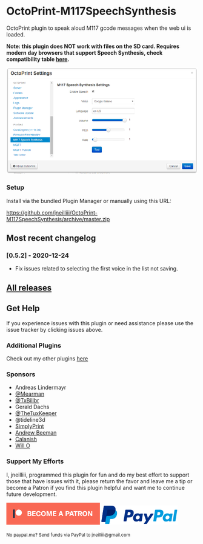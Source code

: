 # OctoPrint-M117SpeechSynthesis

OctoPrint plugin to speak aloud M117 gcode messages when the web ui is loaded.

**Note: this plugin does NOT work with files on the SD card. Requires modern day browsers that support Speech Synthesis, check compatibility table [here](https://developer.mozilla.org/en-US/docs/Web/API/SpeechSynthesisUtterance#Browser_compatibility).**

![screenshot](settings.png)


### Setup

Install via the bundled Plugin Manager or manually using this URL:

https://github.com/jneilliii/OctoPrint-M117SpeechSynthesis/archive/master.zip

## Most recent changelog

### [0.5.2] - 2020-12-24

- Fix issues related to selecting the first voice in the list not saving.

## [All releases](https://github.com/jneilliii/OctoPrint-M117SpeechSynthesis/releases)

## Get Help

If you experience issues with this plugin or need assistance please use the issue tracker by clicking issues above.

### Additional Plugins

Check out my other plugins [here](https://plugins.octoprint.org/by_author/#jneilliii)

### Sponsors
- Andreas Lindermayr
- [@Mearman](https://github.com/Mearman)
- [@TxBillbr](https://github.com/TxBillbr)
- Gerald Dachs
- [@TheTuxKeeper](https://github.com/thetuxkeeper)
- @tideline3d
- [SimplyPrint](https://simplyprint.dk/)
- [Andrew Beeman](https://github.com/Kiendeleo)
- [Calanish](https://github.com/calanish)
- [Will O](https://github.com/4wrxb)

### Support My Efforts
I, jneilliii, programmed this plugin for fun and do my best effort to support those that have issues with it, please return the favor and leave me a tip or become a Patron if you find this plugin helpful and want me to continue future development.

[![Patreon](patreon-with-text-new.png)](https://www.patreon.com/jneilliii) [![paypal](paypal-with-text.png)](https://paypal.me/jneilliii)

<small>No paypal.me? Send funds via PayPal to jneilliii&#64;gmail&#46;com</small>

[0.5.0]: https://github.com/jneilliii/OctoPrint-M117SpeechSynthesis/tree/0.5.0
[0.4.0]: https://github.com/jneilliii/OctoPrint-M117SpeechSynthesis/tree/0.4.0
[0.3.0]: https://github.com/jneilliii/OctoPrint-M117SpeechSynthesis/tree/0.3.0
[0.2.0]: https://github.com/jneilliii/OctoPrint-M117SpeechSynthesis/tree/0.2.0
[0.1.0]: https://github.com/jneilliii/OctoPrint-M117SpeechSynthesis/tree/0.1.0

